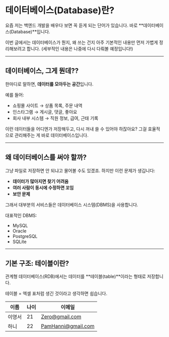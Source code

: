 # 데이터베이스(Database)란? 

요즘 저는 백엔드 개발을 배우다 보면 꼭 듣게 되는 단어가 있습니다. 바로 **데이터베이스(Database)**입니다.

이번 글에서는 데이터베이스가 뭔지, 왜 쓰는 건지 아주 기본적인 내용만 먼저 가볍게 정리해보려고 합니다. (세부적인 내용은 나중에 다시 다뤄볼 예정입니다!)

---

## 데이터베이스, 그게 뭔데??

한마디로 말하면, **데이터를 모아두는 공간**입니다.

예를 들어:

- 쇼핑몰 사이트 → 상품 목록, 주문 내역
- 인스타그램 → 게시글, 댓글, 좋아요
- 회사 내부 시스템 → 직원 정보, 급여, 근태 기록

이런 데이터들을 어디엔가 저장해두고, 다시 꺼내 쓸 수 있어야 하잖아요? 그걸 효율적으로 관리해주는 게 바로 데이터베이스입니다.

---

## 왜 데이터베이스를 써야 할까?

그냥 파일로 저장하면 안 되냐고 물어볼 수도 있겠죠. 하지만 이런 문제가 생깁니다:

- **데이터가 많아지면 찾기 어려움**
- **여러 사람이 동시에 수정하면 꼬임**
- **보안 문제**

그래서 대부분의 서비스들은 데이터베이스 시스템(DBMS)을 사용합니다.  

대표적인 DBMS:
- MySQL
- Oracle
- PostgreSQL
- SQLite

---

## 기본 구조: 테이블이란?

관계형 데이터베이스(RDB)에서는 데이터를 **테이블(table)**이라는 형태로 저장합니다.  

테이블 = 엑셀 표처럼 생긴 것이라고 생각하면 쉽습니다.

| 이름    | 나이 | 이메일             |
| ------- | ---- | ----------------- |
| 이영서  | 21  | Zero@gmail.com   |
|  하니  | 22   | PamHanni@gmail.com |






